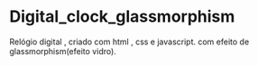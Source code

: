 # Digital_clock_glassmorphism
Relógio digital , criado com html , css e javascript. com efeito de glassmorphism(efeito vidro).
